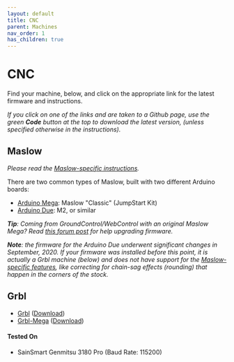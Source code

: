 ```yaml
---
layout: default
title: CNC
parent: Machines
nav_order: 1
has_children: true
---
```


# CNC

Find your machine, below, and click on the appropriate link for the latest firmware and instructions.

_If you click on one of the links and are taken to a Github page, use the green **Code** button at the top to download the latest version, (unless specified otherwise in the instructions)._

## Maslow

_Please read the [Maslow-specific instructions](/machines/cnc/maslow)._

There are two common types of Maslow, built with two different Arduino boards:

- [Arduino Mega](https://github.com/WebControlCNC/Firmware/tree/release/holey): Maslow "Classic" (JumpStart Kit)
- [Arduino Due](https://github.com/makermadecnc/MaslowDue): M2, or similar

_**Tip**: Coming from GroundControl/WebControl with an original Maslow Mega? Read [this forum post](https://forums.maslowcnc.com/t/how-to-upgrade-to-holey-51-28-firmware-using-webcontrol-in-preparation-for-running-makerverse/14549) for help upgrading firmware._

_**Note**: the firmware for the Arduino Due underwent significant changes in September, 2020. If your firmware was installed before this point, it is actually a Grbl machine (below) and does not have support for the [Maslow-specific features](/machines/cnc/maslow), like correcting for chain-sag effects (rounding) that happen in the corners of the stock._

## Grbl

- [Grbl](https://github.com/gnea/grbl) ([Download](https://github.com/gnea/grbl/releases))
- [Grbl-Mega](https://github.com/gnea/grbl-Mega) ([Download](https://github.com/gnea/grbl-Mega/releases))

#### Tested On

- SainSmart Genmitsu 3180 Pro (Baud Rate: 115200)
